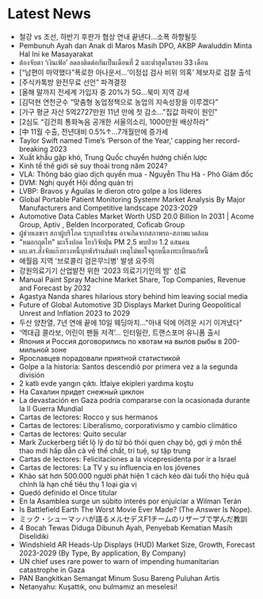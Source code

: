# Latest News
-  철강 vs 조선, 하반기 후판가 협상 연내 끝낸다…소폭 하향될듯
-  Pembunuh Ayah dan Anak di Maros Masih DPO, AKBP Awaluddin Minta Hal Ini ke Masayarakat
-  ต้องจับตา ‘เงินเฟ้อ’ ลดลงติดต่อกันเป็นเดือนที่ 2 และต่ำสุดในรอบ 33 เดือน
-  [“남편이 마약했다”폭로한 아나운서…‘이정섭 검사 비위 의혹’ 제보자로 검찰 출석
-  [주식카톡방 완전무료 선언” 파격결정
-  [올해 말까지 전세계 가입자 중 20%가 5G…북미 지역 강세
-  [김덕현 연천군수 “맞춤형 농업정책으로 농업의 지속성장을 이루겠다”
-  [가구 평균 자산 5억2727만원 11년 만에 첫 감소..."집값 하락이 원인"
-  [2심도 “김건희 통화녹음 공개한 서울의소리, 1000만원 배상하라”
-  [中 11월 수출, 전년대비 0.5%↑…7개월만에 증가세
-  Taylor Swift named Time’s ‘Person of the Year,’ capping her record-breaking 2023
-  Xuất khẩu gặp khó, Trung Quốc chuyển hướng chiến lược
-  Kinh tế thế giới sẽ suy thoái trong năm 2024?
-  VLA: Thông báo giao dịch quyền mua - Nguyễn Thu Hà - Phó Giám đốc
-  DVM: Nghị quyết Hội đồng quản trị
-  LVBP: Bravos y Águilas le dieron otro golpe a los líderes
-  Global Portable Patient Monitoring Systemr Market Analysis By Major Manufacturers and Competitive landscape 2023-2029
-  Automotive Data Cables Market Worth USD 20.0 Billion In 2031 | Acome Group, Aptiv , Belden Incorporated, Coficab Group
-  ผู้ช่วยเลขาฯ สภาผู้บริโภค ระบุรถทัวร์ชน อาจเกิดจากสภาพรถ-สภาพแวดล้อม
-  "หมอกฤตไท" มะเร็งปอด โยงวิจัยฝุ่น PM 2.5 พบป่วย 1.2 แสนคน
-  ผบ.ตร.สั่งจับแก๊งทวงหนี้บุกพังร้านส้มตำ เหตุไม่พอใจลูกหนี้ลงทะเบียนแก้หนี้
-  애월읍 지역 '브로콜리 검은무늬병' 발생 요주의
-  강원의료기기 산업발전 위한 '2023 의료기기인의 밤' 성료
-  Manual Paint Spray Machine Market Share, Top Companies, Revenue and Forecast by 2032
-  Agastya Nanda shares hilarious story behind him leaving social media
-  Future of Global Automotive 3D Displays Market During Geopolitical Unrest and Inflation 2023 to 2029
-  두산 양찬열, 7년 연애 끝에 10일 웨딩마치..."아내 덕에 어려운 시기 이겨냈다"
-  ‘역대급 콜라보, 어린이 팬들 저격’... 인터밀란, 트랜스포머 유니폼 출시
-  Япония и Россия договорились по квотам на вылов рыбы в 200-мильной зоне
-  Ярославцев порадовали приятной статистикой
-  Golpe a la historia: Santos descendió por primera vez a la segunda división
-  2 katlı evde yangın çıktı. İtfaiye ekipleri yardıma koştu
-  На Сахалин придет снежный циклон
-  La devastación en Gaza podría compararse con la ocasionada durante la II Guerra Mundial
-  Cartas de lectores: Rocco y sus hermanos
-  Cartas de lectores: Liberalismo, corporativismo y cambio climático
-  Cartas de lectores: Quito secular
-  Mark Zuckerberg tiết lộ lý do từ bỏ thói quen chạy bộ, gợi ý môn thể thao mới hấp dẫn cả về thể chất, trí tuệ, sự tập trung
-  Cartas de lectores: Felicitaciones a la vicepresidenta por ir a Israel
-  Cartas de lectores: La TV y su influencia en los jóvenes
-  Khảo sát hơn 500.000 người phát hiện 1 cách kéo dài tuổi thọ hiệu quả chính là hạn chế tiêu thụ 1 loại gia vị
-  Quedó definido el Once titular
-  En la Asamblea surge un súbito interés por enjuiciar a Wilman Terán
-  Is Battlefield Earth The Worst Movie Ever Made? (The Answer Is Nope).
-  ミック・シューマッハが語るメルセデスF1チームのリザーブで学んだ教訓
-  4 Bocah Tewas Diduga Dibunuh Ayah, Penyebab Kematian Masih Diselidiki
-  Windshield AR Heads-Up Displays (HUD) Market Size, Growth, Forecast 2023-2029 (By Type, By application, By Company)
-  UN chief uses rare power to warn of impending humanitarian catastrophe in Gaza
-  PAN Bangkitkan Semangat Minum Susu Bareng Puluhan Artis
-  Netanyahu: Kuşattık, onu bulmamız an meselesi!
